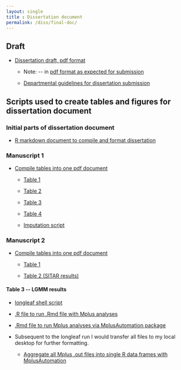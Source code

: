 ```yaml
---
layout: single
title : Dissertation document
permalink: /diss/final-doc/
---
```


## Draft 

* [Dissertation draft, pdf format](../../unc-dissertation-markdown-p2/dissertation.pdf)

    * Note: -- in [pdf format as expected for submission](https://gradschool.unc.edu/academics/thesis-diss/guide/submission.html)
    
    * [Departmental guidelines for dissertation submission](https://sph.unc.edu/files/2017/09/Acad_Policies_Fall_2017.pdf)

## Scripts used to create tables and figures for dissertation document

### Initial parts of dissertation document

* [R markdown document to compile and format dissertation](../../unc-dissertation-markdown-public/dissertation.Rmd)

### Manuscript 1
    
* [Compile tables into one pdf document](../../unc-dissertation-markdown-public/includes/scripts/paper1/tables-ms.Rmd)

   * [Table 1](../../unc-dissertation-markdown-public/includes/scripts/paper1/table1-rev-ms.Rmd)
   * [Table 2](../../unc-dissertation-markdown-public/includes/scripts/paper1/table2-mice.Rmd)

   * [Table 3](../../unc-dissertation-markdown-public/includes/scripts/paper1/table2-mice-ht.Rmd)
            
   * [Table 4](../../unc-dissertation-markdown-public/includes/scripts/paper1/table2-mice-wfl.Rmd)
            
   * [Imputation script](../../unc-dissertation-markdown-public/includes/scripts/paper1/table3-data-handle-weight-impute-rev.Rmd)
            
### Manuscript 2

* [Compile tables into one pdf document](../../unc-dissertation-markdown-public/includes/scripts/paper2/bch-read-all-bf-pdfversion.Rmd)
            
   * [Table 1](../../unc-dissertation-markdown-public/includes/scripts/paper2/table1.Rmd)
   
   * [Table 2 (SITAR results)](../../unc-dissertation-markdown-public/includes/scripts/paper2/initial-m2-impute2.Rmd)
   
#### Table 3 -- LGMM results
   
   * [longleaf shell script](../../unc-dissertation-markdown-public/includes/scripts/paper2/longleaf/compile-mplus/run-files-data.sh)
   
   * [.R file to run .Rmd file with Mplus analyses](../../unc-dissertation-markdown-public/includes/scripts/paper2/longleaf/compile-mplus/run-mplus-prep.R)
   
   * [.Rmd file to run Mplus analyses via MplusAutomation package](../../unc-dissertation-markdown-public/includes/scripts/paper2/longleaf/compile-mplus/m2-data-scripts-bf.Rmd)
   
   * Subsequent to the longleaf run I would transfer all files to my local desktop for further formatting.
   
      * [Aggregate all Mplus .out files into single R data frames with MplusAutomation](../../unc-dissertation-markdown-public/includes/scripts/paper2/bch-read-all-bf-pdfversion.Rmd)
   
   